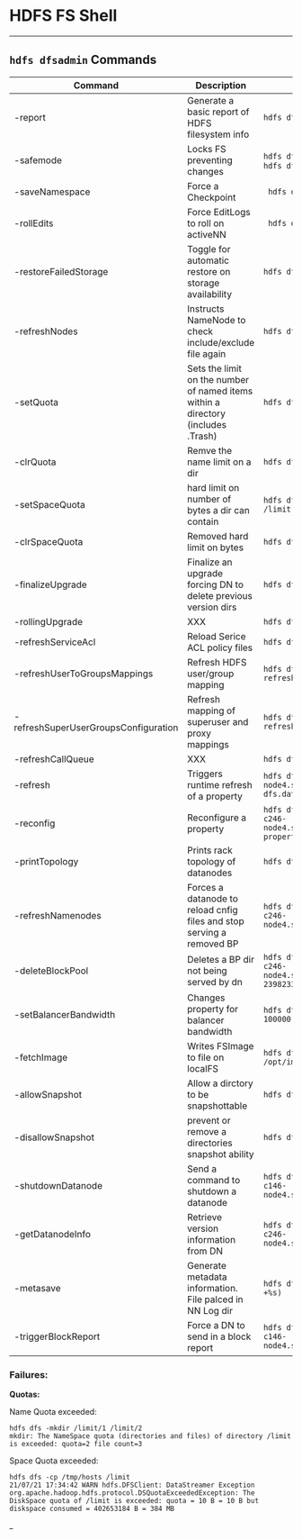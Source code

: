 # HDFS FS Shell

---


## `hdfs dfsadmin` Commands


| Command | Description | Example |
| ------- | ----------- | ------- |
|-report|Generate a basic report of HDFS filesystem info|`hdfs dfsadmin -report`|
|-safemode|Locks FS preventing changes|`hdfs dfsadmin -safemode enter` & `hdfs dfsadmin -safemode leave`|
|-saveNamespace|Force a Checkpoint|` hdfs dfsadmin -saveNamespace`|
|-rollEdits|Force EditLogs to roll on activeNN|` hdfs dfsadmin -rollEdits`|
|-restoreFailedStorage|Toggle for automatic restore on storage availability|`hdfs dfsadmin -restoreFailedStorage`|
|-refreshNodes|Instructs NameNode to check include/exclude file again|`hdfs dfsadmin -refreshNodes`|
|-setQuota|Sets the limit on the number of named items within a directory (includes .Trash)|`hdfs dfsadmin -setQuota 2 /limit`|
|-clrQuota|Remve the name limit on a dir|`hdfs dfsadmin -clrQuota /limit`|
|-setSpaceQuota|hard limit on number of bytes a dir can contain|`hdfs dfsadmin -setSpaceQuota 10 /limit`|
|-clrSpaceQuota|Removed hard limit on bytes|`hdfs dfsadmin -clrSpaceQuota /limit`|
|-finalizeUpgrade|Finalize an upgrade forcing DN to delete previous version dirs|`hdfs dfsadmin -finalizeUpgrade`|
|-rollingUpgrade|XXX|`hdfs dfsadmin -rollingUpgrade`|
|-refreshServiceAcl|Reload Serice ACL policy files|`hdfs dfsadmin -refreshServiceAcl`|
|-refreshUserToGroupsMappings|Refresh HDFS user/group mapping|`hdfs dfsadmin -refreshUserToGroupsMappings`|
|-refreshSuperUserGroupsConfiguration|Refresh mapping of superuser and proxy mappings|`hdfs dfsadmin -refreshSuperUserGroupsConfiguration`|
|-refreshCallQueue|XXX|`hdfs dfsadmin -refreshCallQueue`|
|-refresh|Triggers runtime refresh of a property|`hdfs dfsadmin -refresh c246-node4.supportlab.cloudera.com:8010 dfs.datanode.data.dir`|
|-reconfig|Reconfigure a property|`hdfs dfsadmin -reconfig datanode c246-node4.supportlab.cloudera.com:8010 properties`|
|-printTopology|Prints rack topology of datanodes|`hdfs dfsadmin -printTopology`|
|-refreshNamenodes|Forces a datanode to reload cnfig files and stop serving a removed BP|`hdfs dfsadmin -refreshNamenodes c246-node4.supportlab.cloudera.com:8010`|
|-deleteBlockPool|Deletes a BP dir not being served by dn|`hdfs dfsadmin -deleteBlockPool c246-node4.supportlab.cloudera.com:8010 239823342`|
|-setBalancerBandwidth|Changes property for balancer bandwidth|`hdfs dfsadmin -setBalancerBandwidth 100000`|
|-fetchImage|Writes FSImage to file on localFS|`hdfs dfsadmin -fetchImage /opt/imageBAK`|
|-allowSnapshot|Allow a dirctory to be snapshottable|`hdfs dfsadmin -allowSnapshot /ss`|
|-disallowSnapshot|prevent or remove a directories snapshot ability|`hdfs dfsadmin -disallowSnapshot /ss`|
|-shutdownDatanode|Send a command to shutdown a datanode|`hdfs dfsadmin -shutdownDatanode c146-node4.supportlab.cloudera.com:8010`|
|-getDatanodeInfo|Retrieve version information from DN|`hdfs dfsadmin -getDatanodeInfo c246-node4.supportlab.cloudera.com:8010`|
|-metasave|Generate metadata information. File palced in NN Log dir|`hdfs dfsadmin -metasave meta_$(date +%s)`|
|-triggerBlockReport|Force a DN to send in a block report|`hdfs dfsadmin -triggerBlockReport c146-node4.supportlab.cloudera.com:8010`|




### Failures:



__Quotas:__

Name Quota exceeded:
```
hdfs dfs -mkdir /limit/1 /limit/2
mkdir: The NameSpace quota (directories and files) of directory /limit is exceeded: quota=2 file count=3
```

Space Quota exceeded:
```
hdfs dfs -cp /tmp/hosts /limit
21/07/21 17:34:42 WARN hdfs.DFSClient: DataStreamer Exception
org.apache.hadoop.hdfs.protocol.DSQuotaExceededException: The DiskSpace quota of /limit is exceeded: quota = 10 B = 10 B but diskspace consumed = 402653184 B = 384 MB
```

_